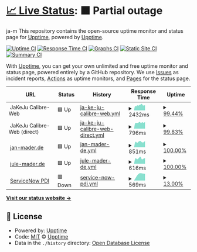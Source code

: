 # [📈 Live Status](https://demo.upptime.js.org): <!--live status--> **🟧 Partial outage**

ja-m
This repository contains the open-source uptime monitor and status page for [Upptime](https://upptime.js.org), powered by [Upptime](https://github.com/upptime/upptime).

[![Uptime CI](https://github.com/ja-m/Mader-Monitoring/workflows/Uptime%20CI/badge.svg)](https://github.com/ja-m/Mader-Monitoring/actions?query=workflow%3A%22Uptime+CI%22)
[![Response Time CI](https://github.com/ja-m/Mader-Monitoring/workflows/Response%20Time%20CI/badge.svg)](https://github.com/ja-m/Mader-Monitoring/actions?query=workflow%3A%22Response+Time+CI%22)
[![Graphs CI](https://github.com/ja-m/Mader-Monitoring/workflows/Graphs%20CI/badge.svg)](https://github.com/ja-m/Mader-Monitoring/actions?query=workflow%3A%22Graphs+CI%22)
[![Static Site CI](https://github.com/ja-m/Mader-Monitoring/workflows/Static%20Site%20CI/badge.svg)](https://github.com/ja-m/Mader-Monitoring/actions?query=workflow%3A%22Static+Site+CI%22)
[![Summary CI](https://github.com/ja-m/Mader-Monitoring/workflows/Summary%20CI/badge.svg)](https://github.com/ja-m/Mader-Monitoring/actions?query=workflow%3A%22Summary+CI%22)

With [Upptime](https://upptime.js.org), you can get your own unlimited and free uptime monitor and status page, powered entirely by a GitHub repository. We use [Issues](https://github.com/upptime/upptime/issues) as incident reports, [Actions](https://github.com/ja-m/Mader-Monitoring/actions) as uptime monitors, and [Pages](https://demo.upptime.js.org) for the status page.

<!--start: status pages-->
<!-- This summary is generated by Upptime (https://github.com/upptime/upptime) -->
<!-- Do not edit this manually, your changes will be overwritten -->
<!-- prettier-ignore -->
| URL | Status | History | Response Time | Uptime |
| --- | ------ | ------- | ------------- | ------ |
| <img alt="" src="https://icons.duckduckgo.com/ip3/null.ico" height="13"> JaKeJu Calibre-Web | 🟩 Up | [ja-ke-ju-calibre-web.yml](https://github.com/ja-m/Mader-Monitoring/commits/HEAD/history/ja-ke-ju-calibre-web.yml) | <details><summary><img alt="Response time graph" src="./graphs/ja-ke-ju-calibre-web/response-time-week.png" height="20"> 2432ms</summary><br><a href="https://ja-m.github.io/Mader-Monitoring/history/ja-ke-ju-calibre-web"><img alt="Response time 2257" src="https://img.shields.io/endpoint?url=https%3A%2F%2Fraw.githubusercontent.com%2Fja-m%2FMader-Monitoring%2FHEAD%2Fapi%2Fja-ke-ju-calibre-web%2Fresponse-time.json"></a><br><a href="https://ja-m.github.io/Mader-Monitoring/history/ja-ke-ju-calibre-web"><img alt="24-hour response time 2393" src="https://img.shields.io/endpoint?url=https%3A%2F%2Fraw.githubusercontent.com%2Fja-m%2FMader-Monitoring%2FHEAD%2Fapi%2Fja-ke-ju-calibre-web%2Fresponse-time-day.json"></a><br><a href="https://ja-m.github.io/Mader-Monitoring/history/ja-ke-ju-calibre-web"><img alt="7-day response time 2432" src="https://img.shields.io/endpoint?url=https%3A%2F%2Fraw.githubusercontent.com%2Fja-m%2FMader-Monitoring%2FHEAD%2Fapi%2Fja-ke-ju-calibre-web%2Fresponse-time-week.json"></a><br><a href="https://ja-m.github.io/Mader-Monitoring/history/ja-ke-ju-calibre-web"><img alt="30-day response time 2243" src="https://img.shields.io/endpoint?url=https%3A%2F%2Fraw.githubusercontent.com%2Fja-m%2FMader-Monitoring%2FHEAD%2Fapi%2Fja-ke-ju-calibre-web%2Fresponse-time-month.json"></a><br><a href="https://ja-m.github.io/Mader-Monitoring/history/ja-ke-ju-calibre-web"><img alt="1-year response time 2259" src="https://img.shields.io/endpoint?url=https%3A%2F%2Fraw.githubusercontent.com%2Fja-m%2FMader-Monitoring%2FHEAD%2Fapi%2Fja-ke-ju-calibre-web%2Fresponse-time-year.json"></a></details> | <details><summary><a href="https://ja-m.github.io/Mader-Monitoring/history/ja-ke-ju-calibre-web">99.44%</a></summary><a href="https://ja-m.github.io/Mader-Monitoring/history/ja-ke-ju-calibre-web"><img alt="All-time uptime 97.88%" src="https://img.shields.io/endpoint?url=https%3A%2F%2Fraw.githubusercontent.com%2Fja-m%2FMader-Monitoring%2FHEAD%2Fapi%2Fja-ke-ju-calibre-web%2Fuptime.json"></a><br><a href="https://ja-m.github.io/Mader-Monitoring/history/ja-ke-ju-calibre-web"><img alt="24-hour uptime 100.00%" src="https://img.shields.io/endpoint?url=https%3A%2F%2Fraw.githubusercontent.com%2Fja-m%2FMader-Monitoring%2FHEAD%2Fapi%2Fja-ke-ju-calibre-web%2Fuptime-day.json"></a><br><a href="https://ja-m.github.io/Mader-Monitoring/history/ja-ke-ju-calibre-web"><img alt="7-day uptime 99.44%" src="https://img.shields.io/endpoint?url=https%3A%2F%2Fraw.githubusercontent.com%2Fja-m%2FMader-Monitoring%2FHEAD%2Fapi%2Fja-ke-ju-calibre-web%2Fuptime-week.json"></a><br><a href="https://ja-m.github.io/Mader-Monitoring/history/ja-ke-ju-calibre-web"><img alt="30-day uptime 97.27%" src="https://img.shields.io/endpoint?url=https%3A%2F%2Fraw.githubusercontent.com%2Fja-m%2FMader-Monitoring%2FHEAD%2Fapi%2Fja-ke-ju-calibre-web%2Fuptime-month.json"></a><br><a href="https://ja-m.github.io/Mader-Monitoring/history/ja-ke-ju-calibre-web"><img alt="1-year uptime 97.22%" src="https://img.shields.io/endpoint?url=https%3A%2F%2Fraw.githubusercontent.com%2Fja-m%2FMader-Monitoring%2FHEAD%2Fapi%2Fja-ke-ju-calibre-web%2Fuptime-year.json"></a></details>
| <img alt="" src="https://icons.duckduckgo.com/ip3/null.ico" height="13"> JaKeJu Calibre-Web (direct) | 🟩 Up | [ja-ke-ju-calibre-web-direct.yml](https://github.com/ja-m/Mader-Monitoring/commits/HEAD/history/ja-ke-ju-calibre-web-direct.yml) | <details><summary><img alt="Response time graph" src="./graphs/ja-ke-ju-calibre-web-direct/response-time-week.png" height="20"> 796ms</summary><br><a href="https://ja-m.github.io/Mader-Monitoring/history/ja-ke-ju-calibre-web-direct"><img alt="Response time 811" src="https://img.shields.io/endpoint?url=https%3A%2F%2Fraw.githubusercontent.com%2Fja-m%2FMader-Monitoring%2FHEAD%2Fapi%2Fja-ke-ju-calibre-web-direct%2Fresponse-time.json"></a><br><a href="https://ja-m.github.io/Mader-Monitoring/history/ja-ke-ju-calibre-web-direct"><img alt="24-hour response time 605" src="https://img.shields.io/endpoint?url=https%3A%2F%2Fraw.githubusercontent.com%2Fja-m%2FMader-Monitoring%2FHEAD%2Fapi%2Fja-ke-ju-calibre-web-direct%2Fresponse-time-day.json"></a><br><a href="https://ja-m.github.io/Mader-Monitoring/history/ja-ke-ju-calibre-web-direct"><img alt="7-day response time 796" src="https://img.shields.io/endpoint?url=https%3A%2F%2Fraw.githubusercontent.com%2Fja-m%2FMader-Monitoring%2FHEAD%2Fapi%2Fja-ke-ju-calibre-web-direct%2Fresponse-time-week.json"></a><br><a href="https://ja-m.github.io/Mader-Monitoring/history/ja-ke-ju-calibre-web-direct"><img alt="30-day response time 770" src="https://img.shields.io/endpoint?url=https%3A%2F%2Fraw.githubusercontent.com%2Fja-m%2FMader-Monitoring%2FHEAD%2Fapi%2Fja-ke-ju-calibre-web-direct%2Fresponse-time-month.json"></a><br><a href="https://ja-m.github.io/Mader-Monitoring/history/ja-ke-ju-calibre-web-direct"><img alt="1-year response time 809" src="https://img.shields.io/endpoint?url=https%3A%2F%2Fraw.githubusercontent.com%2Fja-m%2FMader-Monitoring%2FHEAD%2Fapi%2Fja-ke-ju-calibre-web-direct%2Fresponse-time-year.json"></a></details> | <details><summary><a href="https://ja-m.github.io/Mader-Monitoring/history/ja-ke-ju-calibre-web-direct">99.83%</a></summary><a href="https://ja-m.github.io/Mader-Monitoring/history/ja-ke-ju-calibre-web-direct"><img alt="All-time uptime 97.97%" src="https://img.shields.io/endpoint?url=https%3A%2F%2Fraw.githubusercontent.com%2Fja-m%2FMader-Monitoring%2FHEAD%2Fapi%2Fja-ke-ju-calibre-web-direct%2Fuptime.json"></a><br><a href="https://ja-m.github.io/Mader-Monitoring/history/ja-ke-ju-calibre-web-direct"><img alt="24-hour uptime 100.00%" src="https://img.shields.io/endpoint?url=https%3A%2F%2Fraw.githubusercontent.com%2Fja-m%2FMader-Monitoring%2FHEAD%2Fapi%2Fja-ke-ju-calibre-web-direct%2Fuptime-day.json"></a><br><a href="https://ja-m.github.io/Mader-Monitoring/history/ja-ke-ju-calibre-web-direct"><img alt="7-day uptime 99.83%" src="https://img.shields.io/endpoint?url=https%3A%2F%2Fraw.githubusercontent.com%2Fja-m%2FMader-Monitoring%2FHEAD%2Fapi%2Fja-ke-ju-calibre-web-direct%2Fuptime-week.json"></a><br><a href="https://ja-m.github.io/Mader-Monitoring/history/ja-ke-ju-calibre-web-direct"><img alt="30-day uptime 97.36%" src="https://img.shields.io/endpoint?url=https%3A%2F%2Fraw.githubusercontent.com%2Fja-m%2FMader-Monitoring%2FHEAD%2Fapi%2Fja-ke-ju-calibre-web-direct%2Fuptime-month.json"></a><br><a href="https://ja-m.github.io/Mader-Monitoring/history/ja-ke-ju-calibre-web-direct"><img alt="1-year uptime 97.31%" src="https://img.shields.io/endpoint?url=https%3A%2F%2Fraw.githubusercontent.com%2Fja-m%2FMader-Monitoring%2FHEAD%2Fapi%2Fja-ke-ju-calibre-web-direct%2Fuptime-year.json"></a></details>
| <img alt="" src="https://icons.duckduckgo.com/ip3/jan-mader.de.ico" height="13"> [jan-mader.de](http://jan-mader.de) | 🟩 Up | [jan-mader-de.yml](https://github.com/ja-m/Mader-Monitoring/commits/HEAD/history/jan-mader-de.yml) | <details><summary><img alt="Response time graph" src="./graphs/jan-mader-de/response-time-week.png" height="20"> 851ms</summary><br><a href="https://ja-m.github.io/Mader-Monitoring/history/jan-mader-de"><img alt="Response time 916" src="https://img.shields.io/endpoint?url=https%3A%2F%2Fraw.githubusercontent.com%2Fja-m%2FMader-Monitoring%2FHEAD%2Fapi%2Fjan-mader-de%2Fresponse-time.json"></a><br><a href="https://ja-m.github.io/Mader-Monitoring/history/jan-mader-de"><img alt="24-hour response time 685" src="https://img.shields.io/endpoint?url=https%3A%2F%2Fraw.githubusercontent.com%2Fja-m%2FMader-Monitoring%2FHEAD%2Fapi%2Fjan-mader-de%2Fresponse-time-day.json"></a><br><a href="https://ja-m.github.io/Mader-Monitoring/history/jan-mader-de"><img alt="7-day response time 851" src="https://img.shields.io/endpoint?url=https%3A%2F%2Fraw.githubusercontent.com%2Fja-m%2FMader-Monitoring%2FHEAD%2Fapi%2Fjan-mader-de%2Fresponse-time-week.json"></a><br><a href="https://ja-m.github.io/Mader-Monitoring/history/jan-mader-de"><img alt="30-day response time 827" src="https://img.shields.io/endpoint?url=https%3A%2F%2Fraw.githubusercontent.com%2Fja-m%2FMader-Monitoring%2FHEAD%2Fapi%2Fjan-mader-de%2Fresponse-time-month.json"></a><br><a href="https://ja-m.github.io/Mader-Monitoring/history/jan-mader-de"><img alt="1-year response time 920" src="https://img.shields.io/endpoint?url=https%3A%2F%2Fraw.githubusercontent.com%2Fja-m%2FMader-Monitoring%2FHEAD%2Fapi%2Fjan-mader-de%2Fresponse-time-year.json"></a></details> | <details><summary><a href="https://ja-m.github.io/Mader-Monitoring/history/jan-mader-de">100.00%</a></summary><a href="https://ja-m.github.io/Mader-Monitoring/history/jan-mader-de"><img alt="All-time uptime 99.96%" src="https://img.shields.io/endpoint?url=https%3A%2F%2Fraw.githubusercontent.com%2Fja-m%2FMader-Monitoring%2FHEAD%2Fapi%2Fjan-mader-de%2Fuptime.json"></a><br><a href="https://ja-m.github.io/Mader-Monitoring/history/jan-mader-de"><img alt="24-hour uptime 100.00%" src="https://img.shields.io/endpoint?url=https%3A%2F%2Fraw.githubusercontent.com%2Fja-m%2FMader-Monitoring%2FHEAD%2Fapi%2Fjan-mader-de%2Fuptime-day.json"></a><br><a href="https://ja-m.github.io/Mader-Monitoring/history/jan-mader-de"><img alt="7-day uptime 100.00%" src="https://img.shields.io/endpoint?url=https%3A%2F%2Fraw.githubusercontent.com%2Fja-m%2FMader-Monitoring%2FHEAD%2Fapi%2Fjan-mader-de%2Fuptime-week.json"></a><br><a href="https://ja-m.github.io/Mader-Monitoring/history/jan-mader-de"><img alt="30-day uptime 99.88%" src="https://img.shields.io/endpoint?url=https%3A%2F%2Fraw.githubusercontent.com%2Fja-m%2FMader-Monitoring%2FHEAD%2Fapi%2Fjan-mader-de%2Fuptime-month.json"></a><br><a href="https://ja-m.github.io/Mader-Monitoring/history/jan-mader-de"><img alt="1-year uptime 99.96%" src="https://img.shields.io/endpoint?url=https%3A%2F%2Fraw.githubusercontent.com%2Fja-m%2FMader-Monitoring%2FHEAD%2Fapi%2Fjan-mader-de%2Fuptime-year.json"></a></details>
| <img alt="" src="https://icons.duckduckgo.com/ip3/jule-mader.de.ico" height="13"> [jule-mader.de](https://jule-mader.de) | 🟩 Up | [jule-mader-de.yml](https://github.com/ja-m/Mader-Monitoring/commits/HEAD/history/jule-mader-de.yml) | <details><summary><img alt="Response time graph" src="./graphs/jule-mader-de/response-time-week.png" height="20"> 616ms</summary><br><a href="https://ja-m.github.io/Mader-Monitoring/history/jule-mader-de"><img alt="Response time 617" src="https://img.shields.io/endpoint?url=https%3A%2F%2Fraw.githubusercontent.com%2Fja-m%2FMader-Monitoring%2FHEAD%2Fapi%2Fjule-mader-de%2Fresponse-time.json"></a><br><a href="https://ja-m.github.io/Mader-Monitoring/history/jule-mader-de"><img alt="24-hour response time 433" src="https://img.shields.io/endpoint?url=https%3A%2F%2Fraw.githubusercontent.com%2Fja-m%2FMader-Monitoring%2FHEAD%2Fapi%2Fjule-mader-de%2Fresponse-time-day.json"></a><br><a href="https://ja-m.github.io/Mader-Monitoring/history/jule-mader-de"><img alt="7-day response time 616" src="https://img.shields.io/endpoint?url=https%3A%2F%2Fraw.githubusercontent.com%2Fja-m%2FMader-Monitoring%2FHEAD%2Fapi%2Fjule-mader-de%2Fresponse-time-week.json"></a><br><a href="https://ja-m.github.io/Mader-Monitoring/history/jule-mader-de"><img alt="30-day response time 598" src="https://img.shields.io/endpoint?url=https%3A%2F%2Fraw.githubusercontent.com%2Fja-m%2FMader-Monitoring%2FHEAD%2Fapi%2Fjule-mader-de%2Fresponse-time-month.json"></a><br><a href="https://ja-m.github.io/Mader-Monitoring/history/jule-mader-de"><img alt="1-year response time 612" src="https://img.shields.io/endpoint?url=https%3A%2F%2Fraw.githubusercontent.com%2Fja-m%2FMader-Monitoring%2FHEAD%2Fapi%2Fjule-mader-de%2Fresponse-time-year.json"></a></details> | <details><summary><a href="https://ja-m.github.io/Mader-Monitoring/history/jule-mader-de">100.00%</a></summary><a href="https://ja-m.github.io/Mader-Monitoring/history/jule-mader-de"><img alt="All-time uptime 99.95%" src="https://img.shields.io/endpoint?url=https%3A%2F%2Fraw.githubusercontent.com%2Fja-m%2FMader-Monitoring%2FHEAD%2Fapi%2Fjule-mader-de%2Fuptime.json"></a><br><a href="https://ja-m.github.io/Mader-Monitoring/history/jule-mader-de"><img alt="24-hour uptime 100.00%" src="https://img.shields.io/endpoint?url=https%3A%2F%2Fraw.githubusercontent.com%2Fja-m%2FMader-Monitoring%2FHEAD%2Fapi%2Fjule-mader-de%2Fuptime-day.json"></a><br><a href="https://ja-m.github.io/Mader-Monitoring/history/jule-mader-de"><img alt="7-day uptime 100.00%" src="https://img.shields.io/endpoint?url=https%3A%2F%2Fraw.githubusercontent.com%2Fja-m%2FMader-Monitoring%2FHEAD%2Fapi%2Fjule-mader-de%2Fuptime-week.json"></a><br><a href="https://ja-m.github.io/Mader-Monitoring/history/jule-mader-de"><img alt="30-day uptime 99.95%" src="https://img.shields.io/endpoint?url=https%3A%2F%2Fraw.githubusercontent.com%2Fja-m%2FMader-Monitoring%2FHEAD%2Fapi%2Fjule-mader-de%2Fuptime-month.json"></a><br><a href="https://ja-m.github.io/Mader-Monitoring/history/jule-mader-de"><img alt="1-year uptime 99.94%" src="https://img.shields.io/endpoint?url=https%3A%2F%2Fraw.githubusercontent.com%2Fja-m%2FMader-Monitoring%2FHEAD%2Fapi%2Fjule-mader-de%2Fuptime-year.json"></a></details>
| <img alt="" src="https://icons.duckduckgo.com/ip3/dev79194.service-now.com.ico" height="13"> [ServiceNow PDI](https://dev79194.service-now.com) | 🟥 Down | [service-now-pdi.yml](https://github.com/ja-m/Mader-Monitoring/commits/HEAD/history/service-now-pdi.yml) | <details><summary><img alt="Response time graph" src="./graphs/service-now-pdi/response-time-week.png" height="20"> 569ms</summary><br><a href="https://ja-m.github.io/Mader-Monitoring/history/service-now-pdi"><img alt="Response time 517" src="https://img.shields.io/endpoint?url=https%3A%2F%2Fraw.githubusercontent.com%2Fja-m%2FMader-Monitoring%2FHEAD%2Fapi%2Fservice-now-pdi%2Fresponse-time.json"></a><br><a href="https://ja-m.github.io/Mader-Monitoring/history/service-now-pdi"><img alt="24-hour response time 0" src="https://img.shields.io/endpoint?url=https%3A%2F%2Fraw.githubusercontent.com%2Fja-m%2FMader-Monitoring%2FHEAD%2Fapi%2Fservice-now-pdi%2Fresponse-time-day.json"></a><br><a href="https://ja-m.github.io/Mader-Monitoring/history/service-now-pdi"><img alt="7-day response time 569" src="https://img.shields.io/endpoint?url=https%3A%2F%2Fraw.githubusercontent.com%2Fja-m%2FMader-Monitoring%2FHEAD%2Fapi%2Fservice-now-pdi%2Fresponse-time-week.json"></a><br><a href="https://ja-m.github.io/Mader-Monitoring/history/service-now-pdi"><img alt="30-day response time 556" src="https://img.shields.io/endpoint?url=https%3A%2F%2Fraw.githubusercontent.com%2Fja-m%2FMader-Monitoring%2FHEAD%2Fapi%2Fservice-now-pdi%2Fresponse-time-month.json"></a><br><a href="https://ja-m.github.io/Mader-Monitoring/history/service-now-pdi"><img alt="1-year response time 473" src="https://img.shields.io/endpoint?url=https%3A%2F%2Fraw.githubusercontent.com%2Fja-m%2FMader-Monitoring%2FHEAD%2Fapi%2Fservice-now-pdi%2Fresponse-time-year.json"></a></details> | <details><summary><a href="https://ja-m.github.io/Mader-Monitoring/history/service-now-pdi">13.00%</a></summary><a href="https://ja-m.github.io/Mader-Monitoring/history/service-now-pdi"><img alt="All-time uptime 90.29%" src="https://img.shields.io/endpoint?url=https%3A%2F%2Fraw.githubusercontent.com%2Fja-m%2FMader-Monitoring%2FHEAD%2Fapi%2Fservice-now-pdi%2Fuptime.json"></a><br><a href="https://ja-m.github.io/Mader-Monitoring/history/service-now-pdi"><img alt="24-hour uptime 0.00%" src="https://img.shields.io/endpoint?url=https%3A%2F%2Fraw.githubusercontent.com%2Fja-m%2FMader-Monitoring%2FHEAD%2Fapi%2Fservice-now-pdi%2Fuptime-day.json"></a><br><a href="https://ja-m.github.io/Mader-Monitoring/history/service-now-pdi"><img alt="7-day uptime 13.00%" src="https://img.shields.io/endpoint?url=https%3A%2F%2Fraw.githubusercontent.com%2Fja-m%2FMader-Monitoring%2FHEAD%2Fapi%2Fservice-now-pdi%2Fuptime-week.json"></a><br><a href="https://ja-m.github.io/Mader-Monitoring/history/service-now-pdi"><img alt="30-day uptime 8.37%" src="https://img.shields.io/endpoint?url=https%3A%2F%2Fraw.githubusercontent.com%2Fja-m%2FMader-Monitoring%2FHEAD%2Fapi%2Fservice-now-pdi%2Fuptime-month.json"></a><br><a href="https://ja-m.github.io/Mader-Monitoring/history/service-now-pdi"><img alt="1-year uptime 86.05%" src="https://img.shields.io/endpoint?url=https%3A%2F%2Fraw.githubusercontent.com%2Fja-m%2FMader-Monitoring%2FHEAD%2Fapi%2Fservice-now-pdi%2Fuptime-year.json"></a></details>

<!--end: status pages-->

[**Visit our status website →**](https://demo.upptime.js.org)

## 📄 License

- Powered by: [Upptime](https://github.com/upptime/upptime)
- Code: [MIT](./LICENSE) © [Upptime](https://upptime.js.org)
- Data in the `./history` directory: [Open Database License](https://opendatacommons.org/licenses/odbl/1-0/)
